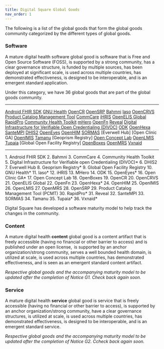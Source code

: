 ```yaml
---
title: Digital Square Global Goods
nav_order: 1
---
```


The following is a list of the global goods that form the global goods
community categorized by the different types of global goods.

### Software

A mature digital health software global good is software that is Free
and Open Source Software (FOSS), is supported by a strong community, has
a clear governance structure, is funded by multiple sources, has been
deployed at significant scale, is used across multiple countries, has
demonstrated effectiveness, is designed to be interoperable, and is an
emergent standard application.

Under this category, we have 36 global goods that are part of the global
goods community.

  ------------------------------------------------------------------------------------------------ ---------------------------------------------------------- ----------------------------------------------------- ------------------------------------------------------------------------------------------------------------
  [Android FHIR SDK](https://github.com/google/android-fhir)                                       [GNU Health](https://en.m.wikibooks.org/wiki/GNU_Health)   [OpenCR](https://www.openclientregistry.org/)         [OpenSRP](https://smartregister.org/)
  [Bahmni](https://www.bahmni.org/)                                                                [Iaso](https://www.bluesquarehub.com/iaso/)                [OpenCRVS](https://www.opencrvs.org/)                 [Product Catalog Management Tool](http://productcatalog.io/)
  [CommCare](https://dimagi.com/commcare/)                                                         [iHRIS](http://www.ihris.org/)                             [OpenELIS Global](https://openelis-global.org/)       [RapidPro](https://community.rapidpro.io/)
  [Community Health Toolkit](https://communityhealthtoolkit.org/)                                  [mHero](http://www.mhero.org/)                             [OpenFn](https://openfn.org/)                         [Reveal](http://www.revealprecision.com/)
  [Digital Infrastructure for Verifiable Open Credentialing (DIVOC)](https://divoc.egov.org.in/)   [ODK](https://getodk.org/)                                 [OpenHexa](https://www.bluesquarehub.com/openhexa/)   [SanteMPI](https://help.santesuite.org/product-overview/santesuite-products/master-patient-index-santempi)
  [DHIS2](http://dhis2.org/)                                                                       [OpenEyes](https://openeyes.apperta.org/)                  [OpenHIM](http://openhim.org/)                        [SORMAS](http://www.sormas.org/)
  \[Everwell Hub\]                                                                                 \[Open Clinic GA\]                                         [OpenIMIS](http://www.openimis.org/)                  [Tamanu](https://www.beyondessential.com.au/products/tamanu/)
  \[Geoprism Registry\]                                                                            [Open Concept Lab](https://openconceptlab.org/)            [OpenLMIS](https://openlmis.org/)                     [Tupaia](https://tupaia.org/)
  \[Global Open Facility Registry\]                                                                [OpenBoxes](http://www.openboxes.com/)                     [OpenMRS](https://openmrs.org/product/)               [Vxnaid](https://github.com/johnsonandjohnson/vxnaid/wiki)
                                                                                                                                                                                                                    
  ------------------------------------------------------------------------------------------------ ---------------------------------------------------------- ----------------------------------------------------- ------------------------------------------------------------------------------------------------------------

1\. Android FHIR SDK 2. Bahmni 3. CommCare 4. Community Health Toolkit
5. Digital Infrastructure for Verifiable open Credentialing (DIVOC)\* 6.
DHIS2 7. Everwell Hub 8. Geoprism Registry\* 9. Global Open Facility
Registry 10. GNU Health\* 11. Iaso\* 12. iHRIS 13. MHero 14. ODK 15.
OpenEyes\* 16. Open Clinic GA\* 17. Open Concept Lab 18. OpenBoxes 19.
OpenCR 20. OpenCRVS 21. OpenELIS Global 22. OpenFn 23. OpenHexa\* 24.
OpenHIM 25. OpenIMIS 26. OpenLMIS 27. OpenMRS 28. OpenSRP 29. Product
Catalog Management Tool (PCMT) 30. RapidPro\* 31. Reveal 32. SanteMPI
33. SORMAS 34. Tamanu 35. Tupaia\* 36. Vxnaid\*

Digital Square has developed a software maturity model to help track the
changes in the community.

### Content

A mature digital health **content** global good is a content artifact
that is freely accessible (having no financial or other barrier to
access) and is published under an open license,  is supported by an
anchor organization/strong community, serves a well bounded health
domain, is utilized at scale, is used across multiple countries, has
demonstrated effectiveness, and is seen as an emergent standard content
artifact.

*Respective global goods and the accompanying maturity model to be
updated after the completion of Notice G1. Check back again soon.*

### Service

A mature digital health **service** global good is service that is
freely accessible (having no financial or other barrier to access), is
supported by an anchor organization/strong community, have a clear
governance structures, is utilized at scale, is used across multiple
countries, has demonstrated effectiveness, is designed to be
interoperable, and is an emergent standard service.

*Respective global goods and the accompanying maturity model to be
updated after the completion of Notice G2. Ccheck back again soon.*
